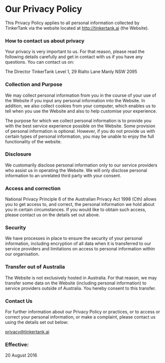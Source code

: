# Our Privacy Policy
This Privacy Policy applies to all personal information collected by TinkerTank via the website located at http://tinkertank.ai (the Website).

### How to contact us about privacy
Your privacy is very important to us. For that reason, please read the following details carefully and get in contact with us if you have any questions. You can contact us on:

The Director
TinkerTank
Level 1, 29 Rialto Lane
Manly NSW 2095

### Collection and Purpose
We may collect personal information from you in the course of your use of the Website if you input any personal information into the Website. In addition, we also collect cookies from your computer, which enables us to tell when you use the Website and also to help customise your experience.

The purpose for which we collect personal information is to provide you with the best service experience possible on the Website. Some provision of personal information is optional. However, if you do not provide us with certain types of personal information, you may be unable to enjoy the full functionality of the website.

### Disclosure
We customarily disclose personal information only to our service providers who assist us in operating the Website. We will only disclose personal information to an unrelated third party with your consent.

### Access and correction
National Privacy Principle 6 of the Australian Privacy Act 1998 (Cth) allows you to get access to, and correct, the personal information we hold about you in certain circumstances. If you would like to obtain such access, please contact us on the details set out above.

### Security
We have processes in place to ensure the security of your personal information, including encryption of all data when it is transferred to our service providers and limitations on access to personal information within our organisation.

### Transfer out of Australia
The Website is not exclusively hosted in Australia. For that reason, we may transfer some data on the Website (including personal information) to service providers outside of Australia. You hereby consent to this transfer.

### Contact Us
For further information about our Privacy Policy or practices, or to access or correct your personal information, or make a complaint, please contact us using the details set out below:

<privacy@tinkertank.ai>

### Effective:
20 August 2016
